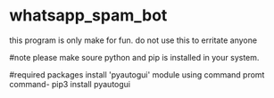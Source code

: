 # whatsapp_spam_bot
this program is only make for fun. do not use this to erritate anyone

#note
please make soure python and pip is installed in your system.

#required packages
install 'pyautogui' module using command promt
command-  pip3 install pyautogui
